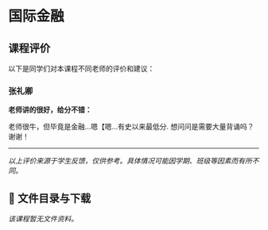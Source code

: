 # 国际金融

## 课程评价

以下是同学们对本课程不同老师的评价和建议：

### 张礼卿

**老师讲的很好，给分不错：**

老师很牛，但毕竟是金融…嗯【嗯...有史以来最低分.         想问问是需要大量背诵吗？谢谢！

---

*以上评价来源于学生反馈，仅供参考。具体情况可能因学期、班级等因素而有所不同。*
## 📄 文件目录与下载

_该课程暂无文件资料。_
